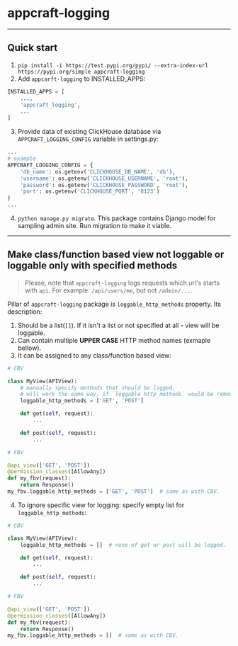 # appcraft-logging

---

## Quick start

1. `pip install -i https://test.pypi.org/pypi/ --extra-index-url https://pypi.org/simple appcraft-logging`
2. Add `appcarft-logging` to INSTALLED_APPS:
```python
INSTALLED_APPS = [
    ...,
    'appcraft_logging',
    ...
]
```
3. Provide data of existing ClickHouse database via `APPCRAFT_LOGGING_CONFIG` variable in settings.py:
```python
...
# example
APPCRAFT_LOGGING_CONFIG = {
    'db_name': os.getenv('CLICKHOUSE_DB_NAME', 'db'),
    'username': os.getenv('CLICKHOUSE_USERNAME', 'root'),
    'password': os.getenv('CLICKHOUSE_PASSWORD', 'root'),
    'port': os.getenv('CLICKHOUSE_PORT', '8123')
}
...
```
4. `python manage.py migrate`. This package contains Django model for sampling admin site. Run migration to make it viable.

---

## Make class/function based view not loggable or loggable only with specified methods

> Please, note that `appcraft-logging` logs requests which url's starts with `api`. For example: `/api/users/me`, but not `/admin/...`.

Pillar of `appcraft-logging` package is `loggable_http_methods` property. Its description:
1. Should be a list(`[]`). If it isn't a list or not specified at all - view will be loggable.
2. Can contain multiple **UPPER CASE** HTTP method names (exmaple bellow).
3. It can be assigned to any class/function based view:
```python
# CBV

class MyView(APIView):
    # manually specify methods that should be logged.
    # will work the same way, if `loggable_http_methods` would be removed.
    loggable_http_methods = ['GET', 'POST']

    def get(self, request):
        ...

    def post(self, request):
        ...
```
```python
# FBV

@api_view(['GET', 'POST'])
@permission_classes([AllowAny])
def my_fbv(request):
    return Response()
my_fbv.loggable_http_methods = ['GET', 'POST']  # same as with CBV.
```
4. To ignore specific view for logging: specify empty list for `loggable_http_methods`:
```python
# CBV

class MyView(APIView):
    loggable_http_methods = []  # none of get or post will be logged.

    def get(self, request):
        ...

    def post(self, request):
        ...
```
```python
# FBV

@api_view(['GET', 'POST'])
@permission_classes([AllowAny])
def my_fbv(request):
    return Response()
my_fbv.loggable_http_methods = []  # same as with CBV.
```